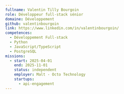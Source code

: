 ```yaml
---
fullname: Valentin Tilly Bourgoin
role: Développeur full-stack sénior
domaine: Développement
github: valentinbourgoin
link: https://www.linkedin.com/in/valentinbourgoin/
competences:
  - Développement Full-stack
  - Python
  - JavaScript/TypeScript
  - PostgreSQL
missions:
  - start: 2025-04-01
    end: 2025-11-01
    status: independent
    employer: Malt - Octo Technology
    startups:
      - api-engagement
---
```

